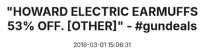 ---
title: '"HOWARD ELECTRIC EARMUFFS 53% OFF. [OTHER]" - #gundeals'
name: >-
  Howard Leight by Honeywell Impact Sport Sound Amplification Electronic
  Shooting Earmuff, Classic Green (R-01526)
date: '2018-03-01 15:06:31'
buy_now: >-
  https://www.amazon.com/Howard-Leight-Amplification-Electronic-R-01526/dp/B001T7QJ9O?psc=1&SubscriptionId=AKIAIA5RBQIWQVTCUEUQ&tag=coldcutdeals-20&linkCode=xm2&camp=2025&creative=165953&creativeASIN=B001T7QJ9O
description_markdown: >+
  Howard Leight by Honeywell Impact Sport Sound Amplification Electronic
  Shooting Earmuff, Classic Green (R-01526)

    - Built-in directional microphones amplify range commands and other ambient sounds to a safe 82 dB, providing more natural listening and enhanced communication

    - Actively listens and automatically shuts off amplification when ambient sound reaches 82 dB; Noise Reduction Rating (NRR): 22

    - Features low profile earcups for firearm stock clearance; adjustable headband for secure fit; compact folding design for convenient storage; classic green color

    - Includes AUX input and 3.5 mm connection cord for MP3 players and scanners

    - Includes 2 AAA batteries; automatic shut-off feature after 4 hours increases battery life; approximately 350 hours of battery life; works well and long with Polaroid AAA Batteries

tweet_id_str: '969227387551526914'
price: $73.95
you_save: ''
asin: B001T7QJ9O
image: 'https://images-na.ssl-images-amazon.com/images/I/41jomi%2B5tbL.jpg'

---